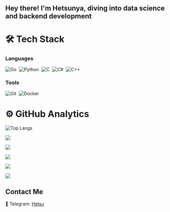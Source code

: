 ## Hey there! I'm Hetsunya, diving into data science and backend development

# 🛠 Tech Stack
### Languages

![Go](https://img.shields.io/badge/Go-00ADD8?style=for-the-badge&logo=go&logoColor=white)&nbsp;
![Python](https://img.shields.io/badge/Python-3776AB?style=for-the-badge&logo=python&logoColor=white)&nbsp;
![C](https://img.shields.io/badge/C-A8B9CC?style=for-the-badge&logo=c&logoColor=white)&nbsp;
![C#](https://img.shields.io/badge/C%23-239120?style=for-the-badge&logo=c-sharp&logoColor=white)&nbsp;
![C++](https://img.shields.io/badge/C%2B%2B-00599C?style=for-the-badge&logo=c%2B%2B&logoColor=white)&nbsp;

### Tools
![Git](https://img.shields.io/badge/Git-F05032?style=for-the-badge&logo=git&logoColor=white)&nbsp;
![Docker](https://img.shields.io/badge/docker%20-%230db7ed.svg?&style=for-the-badge&logo=docker&logoColor=white)&nbsp;

# ⚙️ GitHub Analytics

<!-- ![GitHub Stats](https://github-readme-stats.vercel.app/api?username=hetsunya&show_icons=true&theme=radical) -->
![Top Langs](https://github-readme-stats.vercel.app/api/top-langs/?username=hetsunya&layout=compact&theme=radical)

![](https://github-profile-summary-cards.vercel.app/api/cards/profile-details?username=hetsunya&theme=solarized_dark)

![](https://github-profile-summary-cards.vercel.app/api/cards/most-commit-language?username=hetsunya&theme=solarized_dark)

![](https://github-profile-summary-cards.vercel.app/api/cards/repos-per-language?username=hetsunya&theme=solarized_dark)

![](https://github-profile-summary-cards.vercel.app/api/cards/stats?username=hetsunya&theme=solarized_dark)

![](https://github-profile-summary-cards.vercel.app/api/cards/productive-time?username=hetsunya&theme=solarized_dark)


## Contact Me

📱 Telegram: [Hetsu](https://t.me/permabanxdd)

